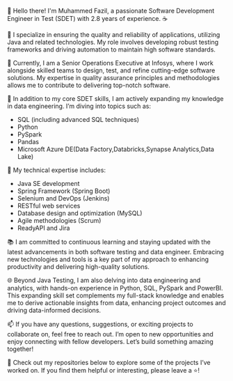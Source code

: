 👋 Hello there! I'm Muhammed Fazil, a passionate Software Development Engineer in Test (SDET) with 2.8 years of experience. ☕️

🚀 I specialize in ensuring the quality and reliability of applications, utilizing Java and related technologies. My role involves developing robust testing frameworks and driving automation to maintain high software standards.

💼 Currently, I am a Senior Operations Executive at Infosys, where I work alongside skilled teams to design, test, and refine cutting-edge software solutions. My expertise in quality assurance principles and methodologies allows me to contribute to delivering top-notch software.

🌟 In addition to my core SDET skills, I am actively expanding my knowledge in data engineering. I’m diving into topics such as:
   - SQL (including advanced SQL techniques)
   - Python
   - PySpark
   - Pandas
   - Microsoft Azure DE(Data Factory,Databricks,Synapse Analytics,Data Lake)

🔧 My technical expertise includes:
   - Java SE development
   - Spring Framework (Spring Boot)
   - Selenium and DevOps (Jenkins)
   - RESTful web services
   - Database design and optimization (MySQL)
   - Agile methodologies (Scrum)
   - ReadyAPI and Jira

📚 I am committed to continuous learning and staying updated with the latest advancements in both software testing and data engineer. Embracing new technologies and tools is a key part of my approach to enhancing productivity and delivering high-quality solutions.

🌐 Beyond Java Testing, I am also delving into data engineering and analytics, with hands-on experience in Python, SQL, PySpark and PowerBI. This expanding skill set complements my full-stack knowledge and enables me to derive actionable insights from data, enhancing project outcomes and driving data-informed decisions.

📫 If you have any questions, suggestions, or exciting projects to collaborate on, feel free to reach out. I’m open to new opportunities and enjoy connecting with fellow developers. Let’s build something amazing together!

🌟 Check out my repositories below to explore some of the projects I’ve worked on. If you find them helpful or interesting, please leave a ⭐️!
